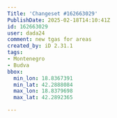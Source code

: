 ```yaml
---
Title: 'Changeset #162663029'
PublishDate: 2025-02-18T14:10:41Z
id: 162663029
user: dada24
comment: new tgas for areas
created_by: iD 2.31.1
tags:
- Montenegro
- Budva
bbox:
  min_lon: 18.8367391
  min_lat: 42.2888084
  max_lon: 18.8379698
  max_lat: 42.2892365

---
```

